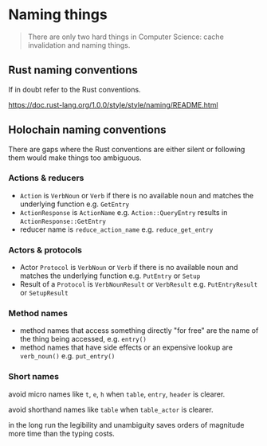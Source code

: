 # Naming things

> There are only two hard things in Computer Science: cache invalidation and naming things.

## Rust naming conventions

If in doubt refer to the Rust conventions.

https://doc.rust-lang.org/1.0.0/style/style/naming/README.html

## Holochain naming conventions

There are gaps where the Rust conventions are either silent or following them
would make things too ambiguous.

### Actions & reducers

- `Action` is `VerbNoun` or `Verb` if there is no available noun and matches the underlying function e.g. `GetEntry`
- `ActionResponse` is `ActionName` e.g. `Action::QueryEntry` results in `ActionResponse::GetEntry`
- reducer name is `reduce_action_name` e.g. `reduce_get_entry`

### Actors & protocols

- Actor `Protocol` is `VerbNoun` or `Verb` if there is no available noun and matches the underlying function e.g. `PutEntry` or `Setup`
- Result of a `Protocol` is `VerbNounResult` or `VerbResult` e.g. `PutEntryResult` or `SetupResult`

### Method names

- method names that access something directly "for free" are the name of the thing being accessed, e.g. `entry()`
- method names that have side effects or an expensive lookup are `verb_noun()` e.g. `put_entry()`

### Short names

avoid micro names like `t`, `e`, `h` when `table`, `entry`, `header` is clearer.

avoid shorthand names like `table` when `table_actor` is clearer.

in the long run the legibility and unambiguity saves orders of magnitude more time than the typing costs.
